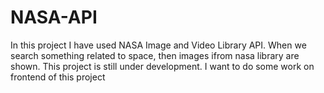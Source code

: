 # NASA-API
In this project I have used NASA Image and Video Library API. When we search something related to space, then images ifrom nasa library are shown.
This project is still under development. I want to do some work on frontend of this project
